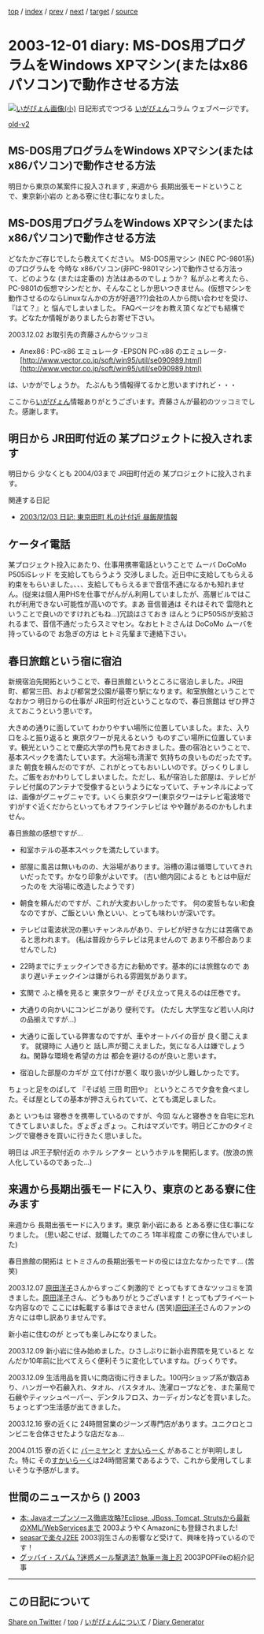 [top](../index.html) 
 / [index](index.html) 
 / [prev](ig031130.html) 
 / [next](ig031202.html) 
 / [target](https://igapyon.github.io/diary/2003/ig031201.html) 
 / [source](https://github.com/igapyon/diary/blob/gh-pages/2003/ig031201.html.src.md) 

2003-12-01 diary: MS-DOS用プログラムをWindows XPマシン(またはx86パソコン)で動作させる方法
=====================================================================================================
[![いがぴょん画像(小)](https://igapyon.github.io/diary/images/iga200306s.jpg "いがぴょん")](https://igapyon.github.io/diary/memo/memoigapyon.html) 日記形式でつづる [いがぴょん](https://igapyon.github.io/diary/memo/memoigapyon.html)コラム ウェブページです。

[old-v2](ig031201-orig.html)

## MS-DOS用プログラムをWindows XPマシン(またはx86パソコン)で動作させる方法

明日から東京の某案件に投入されます , 来週から 長期出張モードということで、東京新小岩の とある寮に住む事になりました。


## MS-DOS用プログラムをWindows XPマシン(またはx86パソコン)で動作させる方法

どなたかご存じでしたら教えてください。
MS-DOS用マシン (NEC PC-9801系) のプログラムを 今時な x86パソコン(非PC-9801マシン)で動作させる方法って、どのような
(または定番の) 方法はあるのでしょうか？ 私がふと考えたら、PC-9801の仮想マシンだとか、そんなことしか思いつきません。(仮想マシンを動作させるのならLinuxなんかの方が好適???)会社の人から問い合わせを受け、『はて？』と 悩んでしまいました。
FAQページをお教え頂くなどでも結構です。どなたか情報がありましたらお寄せ下さい。

2003.12.02 お取引先の斉藤さんからツッコミ

* Anex86 : PC-x86 エミュレータ -EPSON PC-x86 のエミュレータ-
  [http://www.vector.co.jp/soft/win95/util/se090989.html](http://www.vector.co.jp/soft/win95/util/se090989.html)

は、いかがでしょうか。 たぶんもう情報得てるかと思いますけれど・・・

ここから[いがぴょん](http://www.igapyon.jp/igapyon/diary/memo/memoigapyon.html)情報ありがとうございます。斉藤さんが最初のツッコミでした。感謝します。

## 明日から JR田町付近の 某プロジェクトに投入されます

明日から 少なくとも 2004/03まで JR田町付近の 某プロジェクトに投入されます。

関連する日記

* [2003/12/03 日記: 東京田町 札の辻付近 昼飯屋情報](ig031203.html)

## ケータイ電話

某プロジェクト投入にあたり、仕事用携帯電話ということで ムーバ DoCoMo P505iSレッド を支給してもらうよう 交渉しました。近日中に支給してもらえる約束をもらいました。、、、支給してもらえるまで音信不通になるかも知れません。(従来は個人用PHSを仕事でがんがん利用していましたが、高層ビルではこれが利用できない可能性が高いのです。まあ 音信普通は それはそれで 雲隠れということで良いのですけれどもね…)冗談はさておき ほんとうにP505iSが支給されるまで、音信不通だったらスミマセン。なおヒトミさんは DoCoMo ムーバを持っているので お急ぎの方は ヒトミ先輩まで連絡下さい。

## 春日旅館という宿に宿泊

新規宿泊先開拓ということで、春日旅館というところに宿泊しました。JR田町、都営三田、および都営芝公園が最寄り駅になります。和室旅館ということで なおかつ 明日からの仕事が
JR田町付近ということなので、春日旅館は ぜひ押さえておこうという思いです。

大きめの通りに面していて わかりやすい場所に位置していました。また、入り口をふと振り返ると 東京タワーが見えるという ものすごい場所に位置しています。観光ということで慶応大学の門も見ておきました。畳の宿泊ということで、基本スペックを満たしています。大浴場も清潔で 気持ちの良いものだったです。また 朝食を頼んだのですが、これがとってもおいしいのです。びっくりしました。ご飯をおかわりしてしまいました。ただし、私が宿泊した部屋は、テレビが テレビ付属のアンテナで受像するというようになっていて、チャンネルによっては、画像がグニャグニャです。いくら東京タワー(東京タワーはテレビ電波塔です)がすぐ近くだからといってもオフラインテレビは やや難があるのかもしれません。

春日旅館の感想ですが…

* 和室ホテルの基本スペックを満たしています。
  
* 部屋に風呂は無いものの、大浴場があります。浴槽の湯は循環していてきれいだったです。かなり印象がよいです。
  (古い館内図によると もとは中庭だったのを 大浴場に改造したようです)
  
* 朝食を頼んだのですが、これが大変おいしかったです。
  何の変哲もない和食なのですが、ご飯といい 魚といい、とっても味わいが深いです。
  
* テレビは電波状況の悪いチャンネルがあり、テレビが好きな方には苦痛であると思われます。
  (私は普段からテレビは見ませんので あまり不都合ありませんでした)
  
* 22時までにチェックインできる方にお勧めです。基本的には旅館なので あまり遅いチェックインは嫌がられる雰囲気があります。
  
* 玄関で ふと横を見ると 東京タワーが そびえ立って見えるのは圧巻です。
  
* 大通りの向かいにコンビニがあり 便利です。
  (ただし 大学生など若い人向けの品揃えですが…)
  
* 大通りに面している弊害なのですが、車やオートバイの音が 良く聞こえます。
  就寝時に 人通りと 話し声が聞こえました。気になる人は嫌でしょうね。閑静な環境を希望の方は
  都会を避けるのが良いと思います。
  
* 宿泊した部屋のカギが 立て付けが悪く 取り扱いが少し難しかったです。

ちょっと足をのばして 『そば処 三田 町田や』 というところで夕食を食べました。そば屋としての基本が押さえられていて、とても満足しました。

あと いつもは 寝巻きを携帯しているのですが、今回 なんと寝巻きを自宅に忘れてきてしまいました。ぎょぎょぎょっ。これはマズいです。明日どこかのタイミングで寝巻きを買いに行きたく思いました。

明日は JR王子駅付近の ホテル シアター というホテルを開拓します。(放浪の旅人化しているのであった…)

## 来週から長期出張モードに入り、東京のとある寮に住みます

来週から 長期出張モードに入ります。東京 新小岩にある とある寮に住む事になりました。
(思い起こせば、就職したてのころ 1年半程度 この寮に住んでいました)

春日旅館の開拓は ヒトミさんの長期出張モードの役には立たなかったです… (苦笑)

2003.12.07 [原田洋子](http://www.netpotlet.com/)さんからすっごく刺激的で とってもすてきなツッコミを頂きました。[原田洋子](http://www.netpotlet.com/)さん、どうもありがとうございます！とってもプライベートな内容なので ここには転載する事はできません (苦笑)[原田洋子](http://www.netpotlet.com/)さんのファンの方々には申し訳ありませんです。

新小岩に住むのが とっても楽しみになりました。

2003.12.09 新小岩に住み始めました。ひさしぶりに新小岩界隈を見ていると なんだか10年前に比べてえらく便利そうに変化していますね。びっくりです。

2003.12.09 生活用品を買いに商店街に行きました。100円ショップ系が数店あり、ハンガーや石鹸入れ、タオル、バスタオル、洗濯ロープなどを、また薬局で石鹸やティッシュペーパー、デンタルフロス、カーディガンなどを買いました。ちょっとずつ生活感が出てきました。

2003.12.16 寮の近くに 24時間営業のジーンズ専門店があります。ユニクロとコンビニを合体させたような店だなぁ…

2004.01.15 寮の近くに [バーミヤン](http://www.skylark.co.jp/cgi-bin/topmenu/menu_ch.cgi?url-http://www.skylark.co.jp/k/k00gt.html)と [すかいらーく](http://www.skylark.co.jp/) があることが判明しました。特に その[すかいらーく](http://www.skylark.co.jp/)は24時間営業であるようで、これから愛用してしまいそうな予感がします。

## 世間のニュースから () 2003

* [本: Javaオープンソース徹底攻略?Eclipse, JBoss, Tomcat, Strutsから最新のXML/WebServicesまで](http://www.amazon.co.jp/exec/obidos/ASIN/4883731901/toraneko-22/)  2003ようやくAmazonにも登録されました!
* [seasarで楽々J2EE](http://homepage3.nifty.com/ueyan/seasar/index.html)  2003羽生さんの影響など受けて、興味を持っているのです！
* [グッバイ・スパム ?迷惑メール撃退法? 執筆＝海上忍](http://pcweb.mycom.co.jp/special/2003/spam/)  2003POPFileの紹介記事

----------------------------------------------------------------------------------------------------

## この日記について

[Share on Twitter](https://twitter.com/intent/tweet?hashtags=igapyon%2Cdiary%2C%E3%81%84%E3%81%8C%E3%81%B4%E3%82%87%E3%82%93&text=MS-DOS%E7%94%A8%E3%83%97%E3%83%AD%E3%82%B0%E3%83%A9%E3%83%A0%E3%82%92Windows+XP%E3%83%9E%E3%82%B7%E3%83%B3%28%E3%81%BE%E3%81%9F%E3%81%AFx86%E3%83%91%E3%82%BD%E3%82%B3%E3%83%B3%29%E3%81%A7%E5%8B%95%E4%BD%9C%E3%81%95%E3%81%9B%E3%82%8B%E6%96%B9%E6%B3%95&url=https%3A%2F%2Figapyon.github.io%2Fdiary%2F2003%2Fig031201.html) / [top](../index.html) / [いがぴょんについて](https://igapyon.github.io/diary/memo/memoigapyon.html) / [Diary Generator](https://github.com/igapyon/igapyonv3)
